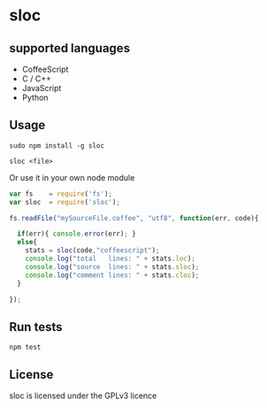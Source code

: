 # sloc

## supported languages

- CoffeeScript
- C / C++
- JavaScript
- Python

## Usage

```
sudo npm install -g sloc
```

```
sloc <file>
```

Or use it in your own node module

```javascript
var fs    = require('fs');
var sloc  = require('sloc');

fs.readFile("mySourceFile.coffee", "utf8", function(err, code){

  if(err){ console.error(err); }
  else{
    stats = sloc(code,"coffeescript");
    console.log("total   lines: " + stats.loc);
    console.log("source  lines: " + stats.sloc);
    console.log("comment lines: " + stats.cloc);
  }

});
```

## Run tests

    npm test

## License

sloc is licensed under the GPLv3 licence

